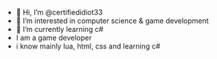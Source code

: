 - 👋 Hi, I’m @certifiedidiot33
- 👀 I’m interested in computer science & game development
- 🌱 I’m currently learning c#
-  I am a game developer
-  i know mainly lua, html, css and learning c#

